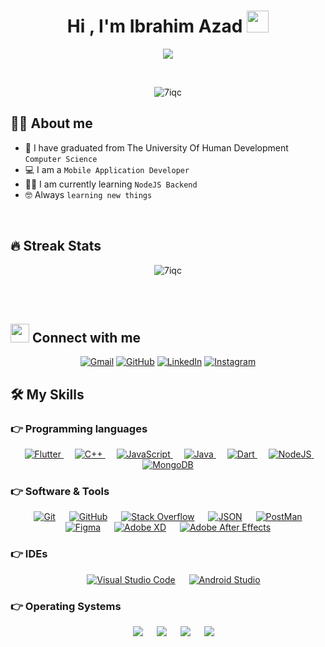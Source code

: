 <h1 align="center">Hi , I'm Ibrahim Azad <img src="https://media.giphy.com/media/hvRJCLFzcasrR4ia7z/giphy.gif" width="35"></h1>
<p align="center">
  <a href="https://github.com/DenverCoder1/readme-typing-svg"><img src="https://readme-typing-svg.herokuapp.com?lines=Computer+Science+Student;Mobile+Application+Developer;Mobile+Application+Designer;NodeJS+Backend+Developer;Always%20learning%20new%20things&center=true&width=500&height=50"></a>
</p>


<br>

<p align="center"> 
	<img src="https://komarev.com/ghpvc/?username=7iqc&label=Profile%20views&color=0e75b6&style=flat" alt="7iqc" /> 
</p>


## :sassy_man:  About me
- :school: I have graduated from The University Of Human Development `Computer Science`
- :computer: I am a `Mobile Application Developer`
- :student: I am currently learning `NodeJS Backend`
- :nerd_face: Always `learning new things`

<br>

## 🔥 Streak Stats
<p align="center"><img src="https://github-readme-streak-stats.herokuapp.com/?user=7iqc&theme=algolia" alt="7iqc" /></p>

<br>
<br>


## <img src="https://media.giphy.com/media/iY8CRBdQXODJSCERIr/giphy.gif" width="30px"> Connect with me
<p align="center">
	<a href="mailto:brhoom.aljabbari@gmail.com"><img img src="https://img.shields.io/badge/gmail-05122A?style=flat&logo=gmail" alt="Gmail"/></a>
	<a href="https://github.com/7iqc"><img src="https://img.shields.io/badge/github-05122A?style=flat&logo=github" alt="GitHub"/></a>
	<a href="https://www.linkedin.com/in/ibrahim-al-jabbari-9b425721a/"><img src="https://img.shields.io/badge/linkedin-05122A?style=flat&logo=linkedin" alt="LinkedIn"/></a>
	<a href="https://www.instagram.com/7iqc/"><img src="https://img.shields.io/badge/instagram-05122A?style=flat&logo=instagram" alt="Instagram"/></a>
</p>




## 🛠️ My Skills

### 👉 Programming languages

<p align="center"> 
  &emsp; 
  <a href="#" target="_blank"> 
    <img alt="Flutter" src="https://img.shields.io/badge/Flutter%20-05122A?style=flat&logo=flutter">
  </a> 
  &emsp;
  <a href="#" target="_blank"> 
    <img alt="C++" src="https://img.shields.io/badge/C++%20-05122A?style=flat&logo=c%2B%2B">
  </a> 
  &emsp;
  <a href="#" target="_blank"> 
     <img alt="JavaScript" src="https://img.shields.io/badge/JavaScript%20-05122A?style=flat&logo=javascript">
   </a>
  &emsp;
  <a href="#" target="_blank"> 
    <img alt="Java" src="https://img.shields.io/badge/Java-05122A?style=flat&logo=java">
  </a>
  &emsp;
   <a href="#" target="_blank">
    <img alt="Dart" src="https://img.shields.io/badge/Dart%20-05122A?style=flat&logo=dart">
  </a>
  &emsp;
   <a href="#" target="_blank">
    <img alt="NodeJS" src="https://img.shields.io/badge/NodeJS%20-05122A?style=flat&logo=node.js">
  </a>
  &emsp;
   <a href="#" target="_blank">
    <img alt="MongoDB" src="https://img.shields.io/badge/MongoDB%20-05122A?style=flat&logo=mongodb">
  </a>
</p>

 ### 👉 Software & Tools
 
<p align="center">
  &emsp;
    <a href="#"><img alt="Git" src="https://img.shields.io/badge/Git%20-05122A?style=flat&logo=git"></a>
  &emsp;
    <a href="#"><img alt="GitHub" src="https://img.shields.io/badge/github-05122A?style=flat&logo=github"></a>
  &emsp;
    <a href="#"><img alt="Stack Overflow" src="https://img.shields.io/badge/-Stack%20Overflow-05122A?style=flat&logo=stack-overflow"></a>
  &emsp;
    <a href="#"><img alt="JSON" img src="https://img.shields.io/badge/json-05122A?style=flat&logo=json"></a>
    &emsp;
    <a href="#"><img alt="PostMan" img src="https://img.shields.io/badge/postman-05122A?style=flat&logo=postman"></a>
  &emsp;
    <a href="#"><img alt="Figma" src="https://img.shields.io/badge/Figma-05122A?style=flat&logo=figma"></a>
  &emsp;
    <a href="#"><img alt="Adobe XD" src="https://img.shields.io/badge/AdobeXD-05122A?&style=flat&logo=adobexd"></a>
  &emsp;
    <a href="#"><img alt="Adobe After Effects" src="https://img.shields.io/badge/AdobeAE-05122A?&style=flat&logo=adobeaftereffects"></a>
</p>

 ### 👉 IDEs
 
<p align="center">
  &emsp;
    <a href="#"><img alt="Visual Studio Code" src="https://img.shields.io/badge/Visual%20Studio%20Code-05122A?style=flat&logo=visual-studio-code"></a>
  &emsp;
    <a href="#"><img alt="Android Studio" src="https://img.shields.io/badge/Android%20Studio-05122A?&style=flat&logo=androidstudio" /></a>
</p>

 ### 👉 Operating Systems
 
<p align="center">
  &emsp;
    <a href="#"><img src="https://img.shields.io/badge/MacOS-05122A?style=flat&logo=macos"></a>
  &emsp;
    <a href="#"><img src="https://img.shields.io/badge/IOS-05122A?style=flat&logo=ios"></a>
  &emsp;
    <a href="#"><img src="https://img.shields.io/badge/Windows-05122A?style=flat&logo=windows"></a>
  &emsp;
    <a href="#"><img src="https://img.shields.io/badge/Android-05122A?style=flat&&logo=android" /></a>	  
</p>

<br/>
